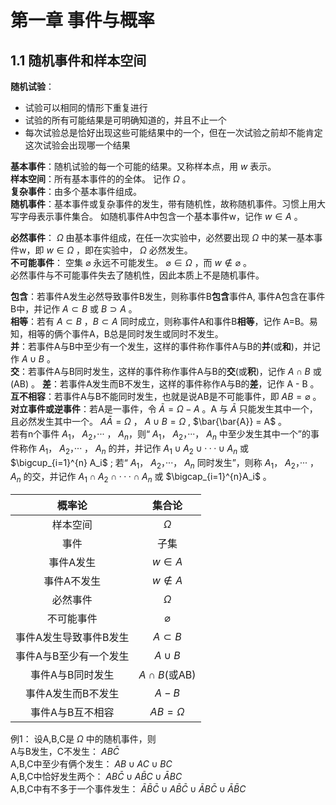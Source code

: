 # 第一章 事件与概率
## 1.1 随机事件和样本空间
**随机试验**：
- 试验可以相同的情形下重复进行
- 试验的所有可能结果是可明确知道的，并且不止一个
- 每次试验总是恰好出现这些可能结果中的一个，但在一次试验之前却不能肯定这次试验会出现哪一个结果

**基本事件**：随机试验的每一个可能的结果。又称样本点，用 $w$  表示。        
**样本空间**：所有基本事件的的全体。 记作 $\Omega$ 。    
**复杂事件**：由多个基本事件组成。    
**随机事件**：基本事件或复杂事件的发生，带有随机性，故称随机事件。习惯上用大写字母表示事件集合。    如随机事件A中包含一个基本事件w，记作 $w \in A$ 。        

**必然事件**： $\Omega$ 由基本事件组成，在任一次实验中，必然要出现 $\Omega$ 中的某一基本事件w，即 $w \in \Omega$ ，即在实验中， $\Omega$ 必然发生。    
**不可能事件**： 空集 $\varnothing$ 永远不可能发生。 $\varnothing \in \Omega$ ，而 $w \notin \varnothing$ 。    
必然事件与不可能事件失去了随机性，因此本质上不是随机事件。    

**包含**：若事件A发生必然导致事件B发生，则称事件B**包含**事件A, 事件A包含在事件B中，并记作 $A \subset B$ 或 $B \supset A$ 。    
**相等**：若有 $A \subset B$ ，$B \subset A$ 同时成立，则称事件A和事件B**相等**，记作 A=B。易知，相等的俩个事件A，B总是同时发生或同时不发生。        
**并**：若事件A与B中至少有一个发生，这样的事件称作事件A与B的**并**(或**和**)，并记作 $A \cup B$ 。    
**交**：若事件A与B同时发生，这样的事件称作事件A与B的**交**(或**积**)，记作 $A \cap B$ 或(AB) 。
**差**：若事件A发生而B不发生，这样的事件称作A与B的**差**，记作 A - B 。
**互不相容**：若事件A与B不能同时发生，也就是说AB是不可能事件，即 $AB = \varnothing$ 。    
**对立事件或逆事件**：若A是一事件，令 $\bar{A} = \Omega - A$ 。A 与 $\bar{A}$ 只能发生其中一个，且必然发生其中一个。 $A\bar{A}=\Omega$ ， $A \cup B = \Omega$ , $\bar{\bar{A}} = A$ 。    
若有n个事件 $A_1$， $A_2$，··· ， $A_n$，则“ $A_1$， $A_2$，···， $A_n$ 中至少发生其中一个”的事件称作 $A_1$， $A_2$，··· ， $A_n$ 的并，并记作 $A_1 \cup A_2 \cup ··· \cup A_n$ 或 $\bigcup_{i=1}^{n} A_i$ ;
若“ $A_1$， $A_2$，···， $A_n$ 同时发生”，则称  $A_1$， $A_2$，··· ， $A_n$ 的交，并记作 $A_1 \cap A_2 \cap ··· \cap A_n$ 或 $\bigcap_{i=1}^{n}A_i$ 。     

|概率论|集合论|
|:--:|:--:|
|样本空间|$\Omega$|
|事件|子集|
|事件A发生|$w \in A$|
|事件A不发生|$w \notin A$|
|必然事件|$\Omega$|
|不可能事件|$\varnothing$|
|事件A发生导致事件B发生|$A \subset B$|
|事件A与B至少有一个发生|$A \cup B$|
|事件A与B同时发生|$A \cap B$(或AB)|
|事件A发生而B不发生|$A - B$|
|事件A与B互不相容|$AB=\Omega$|

例1： 设A,B,C是 $\Omega$ 中的随机事件，则    
A与B发生，C不发生： $AB \bar{C}$    
A,B,C中至少有俩个发生： $AB \cup AC \cup BC$    
A,B,C中恰好发生两个： $AB \bar{C} \cup A \bar{B}C \cup \bar{A}BC$    
A,B,C中有不多于一个事件发生： $\bar{A} \bar{B} \bar{C} \cup A \bar{B} \bar{C} \cup \bar{A} B \bar{C} \cup \bar{A} \bar{B}C$
